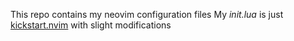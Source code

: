 This repo contains my neovim configuration files
My *init.lua* is just [kickstart.nvim](https://github.com/nvim-lua/kickstart.nvim) with slight modifications

